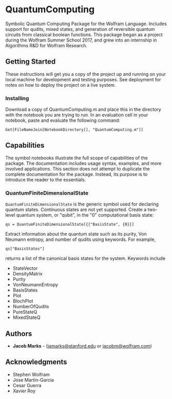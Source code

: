 # QuantumComputing

Symbolic Quantum Computing Package for the Wolfram Language. Includes support for qudits, mixed states, and generation of reversible quantum circuits from classical boolean functions. This package began as a project during the Wolfram Summer School 2017, and grew into an internship in Algorithms R&D for Wolfram Research.

## Getting Started

These instructions will get you a copy of the project up and running on your local machine for development and testing purposes. See deployment for notes on how to deploy the project on a live system.

### Installing

Download a copy of QuantumComputing.m and place this in the directory with the notebook you are trying to run. In an evaluation cell in your notebook, paste and evaluate the following command:

```
Get[FileNameJoin[NotebookDirectory[], "QuantumComputing.m"]]
```


## Capabilities

The symbol notebooks illustrate the full scope of capabilities of the package. The documentation includes usage syntax, examples, and more involved applications. This section does not attempt to duplicate the complete documentation for the package. Instead, its purpose is to introduce the reader to the essentials.

### QuantumFiniteDimensionalState

`QuantumFiniteDimensionalState` is the generic symbol used for declaring quantum states. Continuous states are not yet supported. Create a two-level quantum system, or "qubit", in the "0" computational basis state:

```
qs = QuantumFiniteDimensionalState[{{"BasisState", {0}}]
```
Extract information about the quantum state such as its purity, Von Neumann entropy, and number of qudits using keywords. For example, 

```
qs["BasisStates"]
```

returns a list of the canonical basis states for the system. Keywords include

* StateVector
* DensityMatrix
* Purity
* VonNeumannEntropy
* BasisStates
* Plot
* BlochPlot
* NumberOfQudits
* PureStateQ
* MixedStateQ


## Authors

* **Jacob Marks**  - (jamarks@stanford.edu or jacobm@wolfram.com)


## Acknowledgments

* Stephen Wolfram
* Jose Martin-Garcia
* Cesar Guerra
* Xavier Roy
